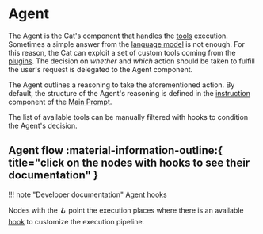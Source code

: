 # Agent

The Agent is the Cat's component that handles the [tools](../plugins.md) execution.
Sometimes a simple answer from the [language model](../llm.md#completion-model) is not enough. For this reason, the Cat can exploit a set of custom tools coming from the [plugins](../plugins.md).
The decision on *whether* and *which* action should be taken to fulfill the user's request is delegated to the Agent component.

The Agent outlines a reasoning to take the aforementioned action.
By default, the structure of the Agent's reasoning is defined in the [instruction](../prompts/main_prompt.md#instructions) component of the [Main Prompt](../prompts/main_prompt.md).

The list of available tools can be manually filtered with hooks to condition the Agent's decision.

## Agent flow :material-information-outline:{ title="click on the nodes with hooks to see their documentation" }

!!! note "Developer documentation"
    [Agent hooks](../../technical/plugins/hooks.md)

Nodes with the :hook: point the execution places where there is an available [hook](../plugins.md) to customize the execution pipeline.
